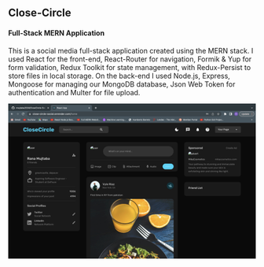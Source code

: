 <h2> Close-Circle </h2>
<h4> Full-Stack MERN Application </h4>

This is a social media full-stack application created using the MERN stack.
I used React for the front-end, React-Router for navigation, Formik & Yup for form validation, Redux Toolkit for state management, with Redux-Persist to store files in local storage. 
On the back-end I used Node.js, Express, Mongoose for managing our MongoDB database, Json Web Token for authentication and Multer for file upload.

![Alt Text](dark-home-page.png)
